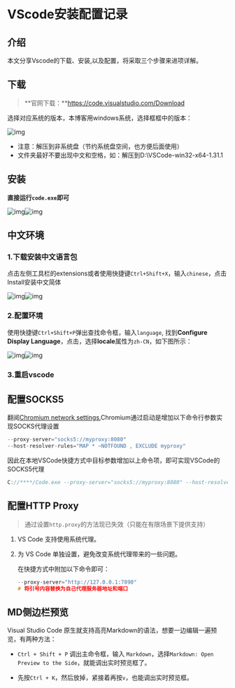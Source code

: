 # VScode安装配置记录

## 介绍

本文分享Vscode的下载、安装,以及配置，将采取三个步骤来进项详解。

## 下载

> **官网下载：**https://code.visualstudio.com/Download

选择对应系统的版本，本博客用windows系统，选择框框中的版本：



![img](https://pic3.zhimg.com/v2-d3949b4ccb6b42b8b2becba84e27df8e_b.jpg)

- 注意：解压到非系统盘（节约系统盘空间，也方便后面使用）
- 文件夹最好不要出现中文和空格，如：解压到D:\VSCode-win32-x64-1.31.1

## 安装

**直接运行`code.exe`即可**

![img](https://pic4.zhimg.com/v2-801b52b391f7ec9d9f1b26699c5803b3_b.jpg)![img](https://pic4.zhimg.com/v2-801b52b391f7ec9d9f1b26699c5803b3_r.jpg)

## 中文环境

### 1.下载安装中文语言包

点击左侧工具栏的extensions或者使用快捷键`Ctrl+Shift+X`，输入`chinese`，点击Install安装中文简体

![img](https://pic3.zhimg.com/v2-f73847edff6583edb043f4bc375840e2_b.jpg)![img](https://pic3.zhimg.com/v2-f73847edff6583edb043f4bc375840e2_r.jpg)

### 2.配置环境

使用快捷键`Ctrl+Shift+P`弹出查找命令框，输入`language`, 找到**Configure Display Language**，点击，选择**locale**属性为`zh-CN`，如下图所示：



![img](https://pic4.zhimg.com/v2-fcd57d3d2287164a14a84a12518b5a37_b.jpg)![img](https://pic4.zhimg.com/v2-fcd57d3d2287164a14a84a12518b5a37_r.jpg)

### 3.重启vscode



## 配置SOCKS5

翻阅[Chromium network settings](https://www.chromium.org/developers/design-documents/network-stack/socks-proxy),Chromium通过启动是增加以下命令行参数实现SOCKS代理设置

```c++
--proxy-server="socks5://myproxy:8080"
--host-resolver-rules="MAP * ~NOTFOUND , EXCLUDE myproxy"
```

因此在本地VSCode快捷方式中目标参数增加以上命令项，即可实现VSCode的SOCKS5代理

```c++
C://****/Code.exe --proxy-server="socks5://myproxy:8080" --host-resolver-rules="MAP * ~NOTFOUND , EXCLUDE myproxy"
```

## 配置HTTP Proxy

> 通过设置`http.proxy`的方法现已失效（只能在有限场景下提供支持）

1. VS Code 支持使用系统代理。

2. 为 VS Code 单独设置，避免改变系统代理带来的一些问题。

   在快捷方式中附加以下命令即可：

   ```c++
   --proxy-server="http://127.0.0.1:7890"
   # 将引号内容替换为自己代理服务器地址和端口
   ```

## MD侧边栏预览

Visual Studio Code 原生就支持高亮Markdown的语法，想要一边编辑一遍预览，有两种方法：

- `Ctrl + Shift + P` 调出主命令框，输入 `Markdown`，选择`Markdown: Open Preview to the Side`，就能调出实时预览框了。

- 先按`Ctrl + K`，然后放掉，紧接着再按`v`，也能调出实时预览框。


